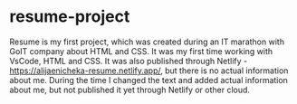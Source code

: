 # resume-project
Resume is my first project, which was created during an IT marathon with GoIT company about HTML and CSS. It was my first time working with VsCode, HTML and CSS.
It was also published through Netlify - https://alijaenicheka-resume.netlify.app/, but there is no actual information about me.
During the time I changed the text and added actual information about me, but not published it yet through Netlify or other cloud.
